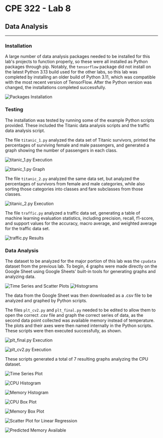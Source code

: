 # CPE 322 - Lab 8 
## Data Analysis 
--- 
### Installation 

A large number of data analysis packages needed to be installed for this lab's projects to function properly, so these were all installed as Python packages through pip. Notably, the `tensorflow` package did not install on the latest Python 3.13 build used for the other labs, so this lab was completed by installing an older build of Python 3.11, which was compatible with the most recent version of TensorFlow. After the Python version was changed, the installations completed successfully. 

![Packages Installation](install.png) 

### Testing 

The installation was tested by running some of the example Python scripts provided. These included the Titanic data analysis scripts and the traffic data analysis script. 

The file `titanic_1.py` analyzed the data set of Titanic survivors, printed the percentages of surviving female and male passengers, and generated a graph showing the number of passengers in each class. 

![titanic_1.py Execution](titanic1.png) 

![titanic_1.py Graph](TitanicFigure1.png) 

The file `titanic_2.py` analyzed the same data set, but analyzed the percentages of survivors from female and male categories, while also sorting those categories into classes and fare subclasses from those classes. 

![titanic_2.py Execution](titanic2.png) 

The file `traffic.py` analyzed a traffic data set, generating a table of machine learning evaluation statistics, including precision, recall, f1-score, and support values for the accuracy, macro average, and weighted average for the traffic data set. 

![traffic.py Results](traffic.png) 

### Data Analysis 

The dataset to be analyzed for the major portion of this lab was the `cpudata` dataset from the previous lab. To begin, 4 graphs were made directly on the Google Sheet using Google Sheets' built-in tools for generating graphs and analyzing data. 

![Time Series and Scatter Plots](SheetsPlots1.png) 
![Histograms](SheetsPlots2.png) 

The data from the Google Sheet was then downloaded as a .csv file to be analyzed and graphed by Python scripts. 

The files `plt_cv2.py` and `plt_final.py` needed to be edited to allow them to open the correct .csv file and graph the correct series of data, as the second data point collected was available memory instead of temperature. The plots and their axes were then named internally in the Python scripts. These scripts were then executed successfully, as shown. 

![plt_final.py Execution](pltfinal.png) 

![plt_cv2.py Execution](pltcv2.png) 

These scripts generated a total of 7 resulting graphs analyzing the CPU dataset. 

![Time Series Plot](Figure-1.png) 

![CPU Histogram](Figure-2.png) 

![Memory Histogram](Figure-3.png) 

![CPU Box Plot](Figure-4.png) 

![Memory Box Plot](Figure-5.png) 

![Scatter Plot for Linear Regression](Figure-6.png) 

![Predicted Memory Available](pltcv2-figure.png) 

